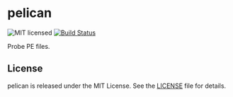 # pelican

![MIT licensed](https://img.shields.io/badge/license-MIT-blue.svg)
[![Build Status](https://travis-ci.org/itchio/pelican.svg?branch=master)](https://travis-ci.org/itchio/pelican)

Probe PE files.

## License

pelican is released under the MIT License. See the [LICENSE](LICENSE) file for details.
